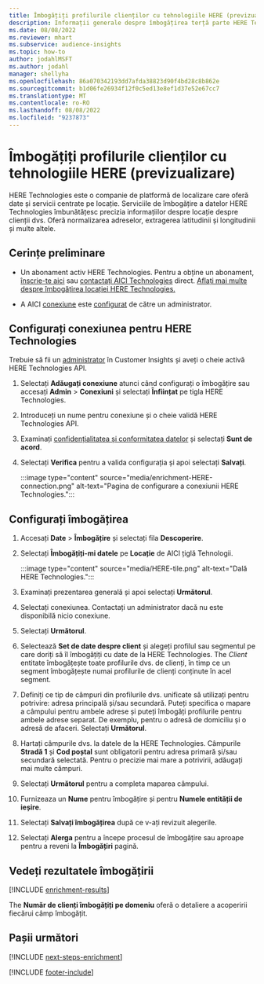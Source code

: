 ```yaml
---
title: Îmbogățiți profilurile clienților cu tehnologiile HERE (previzualizare)
description: Informații generale despre îmbogățirea terță parte HERE Technologies.
ms.date: 08/08/2022
ms.reviewer: mhart
ms.subservice: audience-insights
ms.topic: how-to
author: jodahlMSFT
ms.author: jodahl
manager: shellyha
ms.openlocfilehash: 86a070342193dd7afda38823d90f4bd28c8b862e
ms.sourcegitcommit: b1d06fe26934f12f0c5ed13e8ef1d37e52e67cc7
ms.translationtype: MT
ms.contentlocale: ro-RO
ms.lasthandoff: 08/08/2022
ms.locfileid: "9237873"
---
```

# <a name="enrich-customer-profiles-with-here-technologies-preview"></a>Îmbogățiți profilurile clienților cu tehnologiile HERE (previzualizare)

HERE Technologies este o companie de platformă de localizare care oferă date și servicii centrate pe locație. Serviciile de îmbogățire a datelor HERE Technologies îmbunătățesc precizia informațiilor despre locație despre clienții dvs. Oferă normalizarea adreselor, extragerea latitudinii și longitudinii și multe altele.

## <a name="prerequisites"></a>Cerințe preliminare

- Un abonament activ HERE Technologies. Pentru a obține un abonament, [înscrie-te aici](https://developer.here.com/sign-up?utm_medium=referral&utm_source=Microsoft-Dynamics-CI&create=Freemium-Basic) sau [contactați AICI Technologies](https://developer.here.com/help?utm_medium=referral&utm_source=Microsoft-Dynamics-CI#how-can-we-help-you) direct. [Aflați mai multe despre îmbogățirea locației HERE Technologies.](https://developer.here.com/location-enrichment?cid=Dev-MicrosoftDynamics-DB-0-Dev-&utm_source=MicrosoftDynamics&utm_medium=referral&utm_campaign=Online_Dev_ReferralMicrosoft)

- A AICI [conexiune](connections.md) este [configurat](#configure-the-connection-for-here-technologies) de către un administrator.

## <a name="configure-the-connection-for-here-technologies"></a>Configurați conexiunea pentru HERE Technologies

Trebuie să fii un [administrator](permissions.md#admin) în Customer Insights și aveți o cheie activă HERE Technologies API.

1. Selectați **Adăugați conexiune** atunci când configurați o îmbogățire sau accesați **Admin** > **Conexiuni** și selectați **Înființat** pe tigla HERE Technologies.

1. Introduceți un nume pentru conexiune și o cheie validă HERE Technologies API.

1. Examinați [confidențialitatea și conformitatea datelor](connections.md#data-privacy-and-compliance) și selectați **Sunt de acord**.

1. Selectați **Verifica** pentru a valida configurația și apoi selectați **Salvați**.

   :::image type="content" source="media/enrichment-HERE-connection.png" alt-text="Pagina de configurare a conexiunii HERE Technologies.":::

## <a name="configure-the-enrichment"></a>Configurați îmbogățirea

1. Accesați **Date** > **Îmbogățire** și selectați fila **Descoperire**.

1. Selectați **Îmbogățiți-mi datele** pe **Locație** de AICI țiglă Tehnologii.

   :::image type="content" source="media/HERE-tile.png" alt-text="Dală HERE Technologies.":::

1. Examinați prezentarea generală și apoi selectați **Următorul**.

1. Selectați conexiunea. Contactați un administrator dacă nu este disponibilă nicio conexiune.

1. Selectați **Următorul**.

1. Selectează **Set de date despre client** și alegeți profilul sau segmentul pe care doriți să îl îmbogățiți cu date de la HERE Technologies. The *Client* entitate îmbogățește toate profilurile dvs. de clienți, în timp ce un segment îmbogățește numai profilurile de clienți conținute în acel segment.

1. Definiți ce tip de câmpuri din profilurile dvs. unificate să utilizați pentru potrivire: adresa principală și/sau secundară. Puteți specifica o mapare a câmpului pentru ambele adrese și puteți îmbogăți profilurile pentru ambele adrese separat. De exemplu, pentru o adresă de domiciliu și o adresă de afaceri. Selectați **Următorul**.

1. Hartați câmpurile dvs. la datele de la HERE Technologies. Câmpurile **Stradă 1** și **Cod poștal** sunt obligatorii pentru adresa primară și/sau secundară selectată. Pentru o precizie mai mare a potrivirii, adăugați mai multe câmpuri.

1. Selectați **Următorul** pentru a completa maparea câmpului.

1. Furnizeaza un **Nume** pentru îmbogățire și pentru **Numele entității de ieșire**.

1. Selectați **Salvați îmbogățirea** după ce v-ați revizuit alegerile.

1. Selectați **Alerga** pentru a începe procesul de îmbogățire sau aproape pentru a reveni la **Îmbogățiri** pagină.

## <a name="view-enrichment-results"></a>Vedeți rezultatele îmbogățirii

[!INCLUDE [enrichment-results](includes/enrichment-results.md)]

The **Număr de clienți îmbogățiți pe domeniu** oferă o detaliere a acoperirii fiecărui câmp îmbogățit.

## <a name="next-steps"></a>Pașii următori

[!INCLUDE [next-steps-enrichment](includes/next-steps-enrichment.md)]

[!INCLUDE [footer-include](includes/footer-banner.md)]

